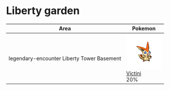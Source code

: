 # Liberty garden

| Area                                            | Pokemon                                                                     |
| ----------------------------------------------- | --------------------------------------------------------------------------- |
| legendary-encounter Liberty Tower Basement<br/> | ![victini](../../img/pokemon/494.png) <br/>[Victini](/pokemon/494) <br/>20% |